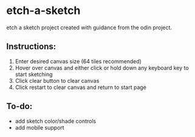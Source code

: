 # etch-a-sketch
etch a sketch project created with guidance from the odin project.

## Instructions: 
1) Enter desired canvas size (64 tiles recommended)
2) Hover over canvas and either click or hold down any keyboard key to start sketching
3) Click clear button to clear canvas
4) Click restart to clear canvas and return to start page

## To-do:
- add sketch color/shade controls
- add mobile support
